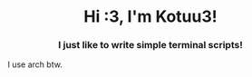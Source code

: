 <h1 align="center">Hi :3, I'm Kotuu3!</h1>
<h3 align="center">I just like to write simple terminal scripts!</h3>




I use arch btw.

